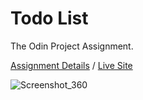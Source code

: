 # Todo List

The Odin Project Assignment.

[Assignment Details](https://www.theodinproject.com/paths/full-stack-javascript/courses/javascript/lessons/todo-list) / [Live Site](https://sanberkhax.github.io/todo-list/)

![Screenshot_360](https://user-images.githubusercontent.com/69405619/158236759-f261f4b2-3da7-4dca-ac52-f7e41fc93f87.png)
